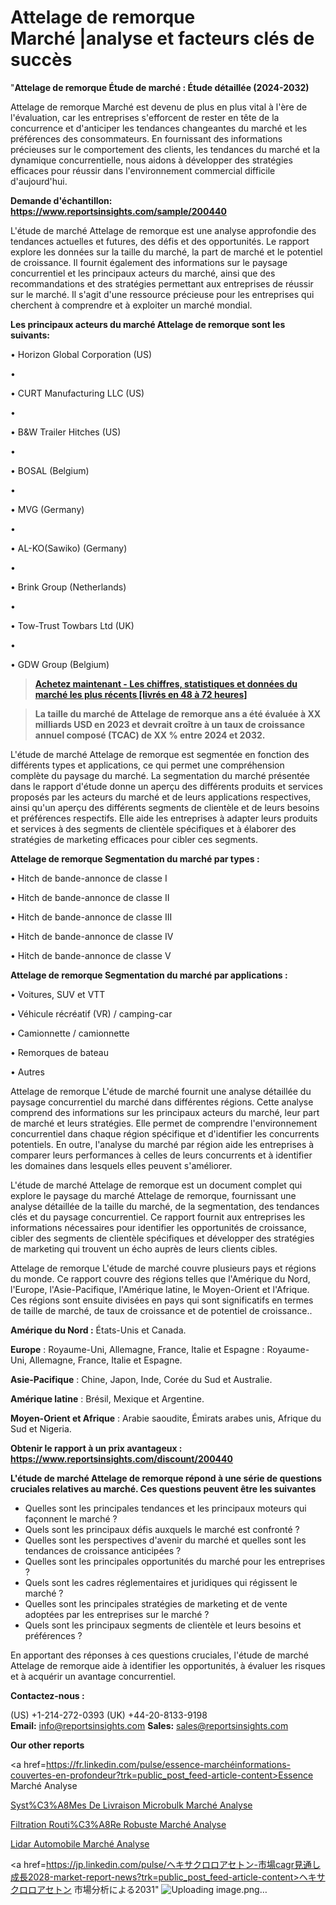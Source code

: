 # Attelage de remorque Marché |analyse et facteurs clés de succès

"<strong>Attelage de remorque Étude de marché : Étude détaillée (2024-2032)</strong>

Attelage de remorque Marché est devenu de plus en plus vital à l'ère de l'évaluation, car les entreprises s'efforcent de rester en tête de la concurrence et d'anticiper les tendances changeantes du marché et les préférences des consommateurs. En fournissant des informations précieuses sur le comportement des clients, les tendances du marché et la dynamique concurrentielle, nous aidons à développer des stratégies efficaces pour réussir dans l'environnement commercial difficile d'aujourd'hui.

<strong>Demande d'échantillon: <a href=https://www.reportsinsights.com/sample/200440>https://www.reportsinsights.com/sample/200440</a></strong>

L'étude de marché Attelage de remorque est une analyse approfondie des tendances actuelles et futures, des défis et des opportunités. Le rapport explore les données sur la taille du marché, la part de marché et le potentiel de croissance. Il fournit également des informations sur le paysage concurrentiel et les principaux acteurs du marché, ainsi que des recommandations et des stratégies permettant aux entreprises de réussir sur le marché. Il s'agit d'une ressource précieuse pour les entreprises qui cherchent à comprendre et à exploiter un marché mondial.

<strong>Les principaux acteurs du marché Attelage de remorque sont les suivants:</strong>

• Horizon Global Corporation (US)

• 

• CURT Manufacturing LLC (US)

• 

• B&W Trailer Hitches (US)

• 

• BOSAL (Belgium)

• 

• MVG (Germany)

• 

• AL-KO(Sawiko) (Germany)

• 

• Brink Group (Netherlands)

• 

• Tow-Trust Towbars Ltd (UK)

• 

• GDW Group (Belgium)
<blockquote><a href=https://www.reportsinsights.com/buynow/200440><span style=text-decoration: underline;><strong>Achetez maintenant - Les chiffres, statistiques et données du marché les plus récents [livrés en 48 à 72 heures]</strong></span></a></blockquote>
<blockquote><span style=text-decoration: underline;><strong>La taille du marché de Attelage de remorque ans a été évaluée à XX milliards USD en 2023 et devrait croître à un taux de croissance annuel composé (TCAC) de XX % entre 2024 et 2032.</strong></span></blockquote>
L'étude de marché Attelage de remorque est segmentée en fonction des différents types et applications, ce qui permet une compréhension complète du paysage du marché. La segmentation du marché présentée dans le rapport d'étude donne un aperçu des différents produits et services proposés par les acteurs du marché et de leurs applications respectives, ainsi qu'un aperçu des différents segments de clientèle et de leurs besoins et préférences respectifs. Elle aide les entreprises à adapter leurs produits et services à des segments de clientèle spécifiques et à élaborer des stratégies de marketing efficaces pour cibler ces segments.

<strong>Attelage de remorque Segmentation du marché par types :</strong>

• Hitch de bande-annonce de classe I

• Hitch de bande-annonce de classe II

• Hitch de bande-annonce de classe III

• Hitch de bande-annonce de classe IV

• Hitch de bande-annonce de classe V

<strong>Attelage de remorque Segmentation du marché par applications :</strong>

• Voitures, SUV et VTT

• Véhicule récréatif (VR) / camping-car

• Camionnette / camionnette

• Remorques de bateau

• Autres

Attelage de remorque L'étude de marché fournit une analyse détaillée du paysage concurrentiel du marché dans différentes régions. Cette analyse comprend des informations sur les principaux acteurs du marché, leur part de marché et leurs stratégies. Elle permet de comprendre l'environnement concurrentiel dans chaque région spécifique et d'identifier les concurrents potentiels. En outre, l'analyse du marché par région aide les entreprises à comparer leurs performances à celles de leurs concurrents et à identifier les domaines dans lesquels elles peuvent s'améliorer.

L'étude de marché Attelage de remorque est un document complet qui explore le paysage du marché Attelage de remorque, fournissant une analyse détaillée de la taille du marché, de la segmentation, des tendances clés et du paysage concurrentiel. Ce rapport fournit aux entreprises les informations nécessaires pour identifier les opportunités de croissance, cibler des segments de clientèle spécifiques et développer des stratégies de marketing qui trouvent un écho auprès de leurs clients cibles.

Attelage de remorque L'étude de marché couvre plusieurs pays et régions du monde. Ce rapport couvre des régions telles que l'Amérique du Nord, l'Europe, l'Asie-Pacifique, l'Amérique latine, le Moyen-Orient et l'Afrique. Ces régions sont ensuite divisées en pays qui sont significatifs en termes de taille de marché, de taux de croissance et de potentiel de croissance..

<strong>Amérique du Nord :</strong> États-Unis et Canada.

<strong>Europe</strong> : Royaume-Uni, Allemagne, France, Italie et Espagne : Royaume-Uni, Allemagne, France, Italie et Espagne.

<strong>Asie-Pacifique</strong> : Chine, Japon, Inde, Corée du Sud et Australie.

<strong>Amérique latine</strong> : Brésil, Mexique et Argentine.

<strong>Moyen-Orient et Afrique</strong> : Arabie saoudite, Émirats arabes unis, Afrique du Sud et Nigeria.

<strong>Obtenir le rapport à un prix avantageux : <a href=https://www.reportsinsights.com/discount/200440>https://www.reportsinsights.com/discount/200440</a></strong>

<strong>L'étude de marché Attelage de remorque répond à une série de questions cruciales relatives au marché. Ces questions peuvent être les suivantes</strong>
<ul>
  <li>Quelles sont les principales tendances et les principaux moteurs qui façonnent le marché ?</li>
  <li>Quels sont les principaux défis auxquels le marché est confronté ?</li>
  <li>Quelles sont les perspectives d'avenir du marché et quelles sont les tendances de croissance anticipées ?</li>
  <li>Quelles sont les principales opportunités du marché pour les entreprises ?</li>
  <li>Quels sont les cadres réglementaires et juridiques qui régissent le marché ?</li>
  <li>Quelles sont les principales stratégies de marketing et de vente adoptées par les entreprises sur le marché ?</li>
  <li>Quels sont les principaux segments de clientèle et leurs besoins et préférences ?</li>
</ul>
En apportant des réponses à ces questions cruciales, l'étude de marché Attelage de remorque aide à identifier les opportunités, à évaluer les risques et à acquérir un avantage concurrentiel.

<strong>Contactez-nous :</strong>

(US) +1-214-272-0393
(UK) +44-20-8133-9198
<strong>Email:</strong> <a>info@reportsinsights.com</a>
<strong>Sales:</strong> <a>sales@reportsinsights.com</a>

<strong>Our other reports</strong>

<a href=https://fr.linkedin.com/pulse/essence-marchéinformations-couvertes-en-profondeur?trk=public_post_feed-article-content>Essence Marché Analyse</a>

<a href=https://www.linkedin.com/pulse/syst%C3%A8mes-de-livraison-microbulk-march%C3%A9-bf8me/>Syst%C3%A8Mes De Livraison Microbulk Marché Analyse</a>

<a href=https://www.linkedin.com/pulse/filtration-routi%C3%A8re-robuste-march%C3%A9-paysage-4ufuf/>Filtration Routi%C3%A8Re Robuste Marché Analyse</a>

<a href=https://www.linkedin.com/pulse/lidar-automobile-march%C3%A9-mod%C3%A8le-contraintes-8h3ef/>Lidar Automobile Marché Analyse</a>

<a href=https://jp.linkedin.com/pulse/ヘキサクロロアセトン-市場cagr見通し成長2028-market-report-news?trk=public_post_feed-article-content>ヘキサクロロアセトン 市場分析による2031</a>"
![Uploading image.png…]()
